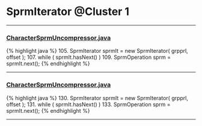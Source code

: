 # SprmIterator @Cluster 1

***

### [CharacterSprmUncompressor.java](https://searchcode.com/codesearch/view/97384370/)
{% highlight java %}
105. SprmIterator sprmIt = new SprmIterator( grpprl, offset );
107. while ( sprmIt.hasNext() )
109.     SprmOperation sprm = sprmIt.next();
{% endhighlight %}

***

### [CharacterSprmUncompressor.java](https://searchcode.com/codesearch/view/97384370/)
{% highlight java %}
130. SprmIterator sprmIt = new SprmIterator( grpprl, offset );
131. while ( sprmIt.hasNext() )
133.     SprmOperation sprm = sprmIt.next();
{% endhighlight %}

***

